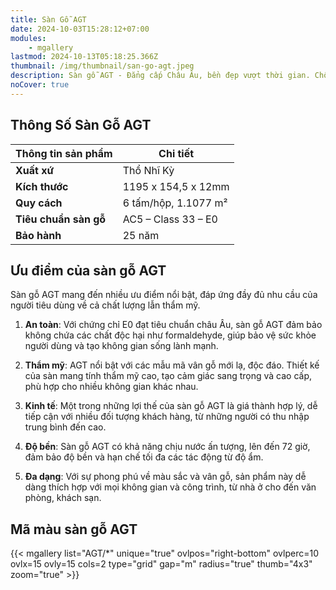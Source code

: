 ```yaml
---
title: Sàn Gỗ AGT
date: 2024-10-03T15:28:12+07:00
modules:
    - mgallery
lastmod: 2024-10-13T05:18:25.366Z
thumbnail: /img/thumbnail/san-go-agt.jpeg
description: Sàn gỗ AGT - Đẳng cấp Châu Âu, bền đẹp vượt thời gian. Chống ẩm, chống trầy xước tuyệt vời. Đa dạng mẫu mã, phù hợp mọi không gian sống hiện đại.
noCover: true
---
```

## Thông Số Sàn Gỗ AGT
| **Thông tin sản phẩm**     | **Chi tiết**                |
|----------------------------|-----------------------------|
| **Xuất xứ**                 | Thổ Nhĩ Kỳ                  |
| **Kích thước**              | 1195 x 154,5 x 12mm         |
| **Quy cách**                | 6 tấm/hộp, 1.1077 m²        |
| **Tiêu chuẩn sàn gỗ**       | AC5 – Class 33 – E0         |
| **Bảo hành**                | 25 năm                      |
## Ưu điểm của sàn gỗ AGT

Sàn gỗ AGT mang đến nhiều ưu điểm nổi bật, đáp ứng đầy đủ nhu cầu của người tiêu dùng về cả chất lượng lẫn thẩm mỹ.

1. **An toàn**: Với chứng chỉ E0 đạt tiêu chuẩn châu Âu, sàn gỗ AGT đảm bảo không chứa các chất độc hại như formaldehyde, giúp bảo vệ sức khỏe người dùng và tạo không gian sống lành mạnh.

2. **Thẩm mỹ**: AGT nổi bật với các mẫu mã vân gỗ mới lạ, độc đáo. Thiết kế của sàn mang tính thẩm mỹ cao, tạo cảm giác sang trọng và cao cấp, phù hợp cho nhiều không gian khác nhau.

3. **Kinh tế**: Một trong những lợi thế của sàn gỗ AGT là giá thành hợp lý, dễ tiếp cận với nhiều đối tượng khách hàng, từ những người có thu nhập trung bình đến cao.

4. **Độ bền**: Sàn gỗ AGT có khả năng chịu nước ấn tượng, lên đến 72 giờ, đảm bảo độ bền và hạn chế tối đa các tác động từ độ ẩm.

5. **Đa dạng**: Với sự phong phú về màu sắc và vân gỗ, sản phẩm này dễ dàng thích hợp với mọi không gian và công trình, từ nhà ở cho đến văn phòng, khách sạn.

## Mã màu sàn gỗ AGT

{{< mgallery list="AGT/*" unique="true" ovlpos="right-bottom" ovlperc=10 ovlx=15 ovly=15 cols=2 type="grid" gap="m" radius="true" thumb="4x3" zoom="true" >}}
